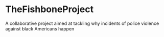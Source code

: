 # TheFishboneProject
A collaborative project aimed at tackling why incidents of police violence against black Americans happen
